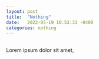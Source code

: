 ```yaml
---
layout: post
title:  "Nothing"
date:   2022-05-19 10:52:31 -0400
categories: nothing
---
```

<h2></h2>
<p>Lorem ipsum dolor sit amet, </p>
